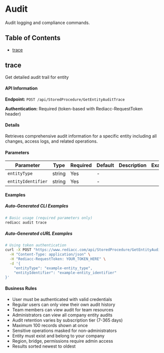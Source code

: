 # Audit

Audit logging and compliance commands.

## Table of Contents

- [trace](#trace)

## trace

Get detailed audit trail for entity

#### API Information

**Endpoint:** `POST /api/StoredProcedure/GetEntityAuditTrace`

**Authentication:** Required (token-based with Rediacc-RequestToken header)

#### Details

Retrieves comprehensive audit information for a specific entity including all changes, access logs, and related operations.

#### Parameters

| Parameter | Type | Required | Default | Description | Example |
|-----------|------|----------|---------|-------------|---------|
| `entityType` | string | Yes | - |  |  |
| `entityIdentifier` | string | Yes | - |  |  |


#### Examples

##### Auto-Generated CLI Examples

```bash
# Basic usage (required parameters only)
rediacc audit trace
```

##### Auto-Generated cURL Examples

```bash
# Using token authentication
curl -X POST "https://www.rediacc.com/api/StoredProcedure/GetEntityAuditTrace" \
  -H "Content-Type: application/json" \
  -H "Rediacc-RequestToken: YOUR_TOKEN_HERE" \
  -d '{
    "entityType": "example-entity_type",
    "entityIdentifier": "example-entity_identifier"
}'
```

#### Business Rules

- User must be authenticated with valid credentials
- Regular users can only view their own audit history
- Team members can view audit for team resources
- Administrators can view all company entity audits
- Audit retention varies by subscription tier (7-365 days)
- Maximum 100 records shown at once
- Sensitive operations masked for non-administrators
- Entity must exist and belong to your company
- Region, bridge, permissions require admin access
- Results sorted newest to oldest

